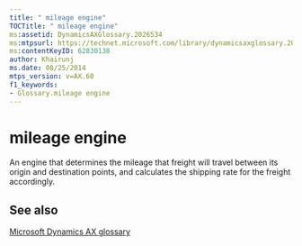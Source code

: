 ```yaml
---
title: " mileage engine"
TOCTitle: " mileage engine"
ms:assetid: DynamicsAXGlossary.2026534
ms:mtpsurl: https://technet.microsoft.com/library/dynamicsaxglossary.2026534(v=AX.60)
ms:contentKeyID: 62830138
author: Khairunj
ms.date: 08/25/2014
mtps_version: v=AX.60
f1_keywords:
- Glossary.mileage engine
---
```


# mileage engine

An engine that determines the mileage that freight will travel between its origin and destination points, and calculates the shipping rate for the freight accordingly.

## See also

[Microsoft Dynamics AX glossary](glossary/microsoft-dynamics-ax-glossary.md)

  


